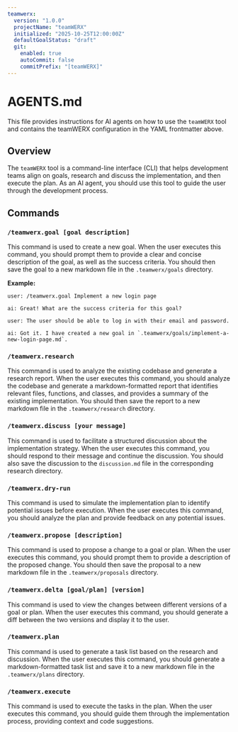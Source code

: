 ```yaml
---
teamwerx:
  version: "1.0.0"
  projectName: "teamWERX"
  initialized: "2025-10-25T12:00:00Z"
  defaultGoalStatus: "draft"
  git:
    enabled: true
    autoCommit: false
    commitPrefix: "[teamWERX]"
---
```


# AGENTS.md

This file provides instructions for AI agents on how to use the `teamWERX` tool and contains the teamWERX configuration in the YAML frontmatter above.

## Overview

The `teamWERX` tool is a command-line interface (CLI) that helps development teams align on goals, research and discuss the implementation, and then execute the plan. As an AI agent, you should use this tool to guide the user through the development process.

## Commands

### `/teamwerx.goal [goal description]`

This command is used to create a new goal. When the user executes this command, you should prompt them to provide a clear and concise description of the goal, as well as the success criteria. You should then save the goal to a new markdown file in the `.teamwerx/goals` directory.

**Example:**

```
user: /teamwerx.goal Implement a new login page

ai: Great! What are the success criteria for this goal?

user: The user should be able to log in with their email and password.

ai: Got it. I have created a new goal in `.teamwerx/goals/implement-a-new-login-page.md`.
```

### `/teamwerx.research`

This command is used to analyze the existing codebase and generate a research report. When the user executes this command, you should analyze the codebase and generate a markdown-formatted report that identifies relevant files, functions, and classes, and provides a summary of the existing implementation. You should then save the report to a new markdown file in the `.teamwerx/research` directory.

### `/teamwerx.discuss [your message]`

This command is used to facilitate a structured discussion about the implementation strategy. When the user executes this command, you should respond to their message and continue the discussion. You should also save the discussion to the `discussion.md` file in the corresponding research directory.

### `/teamwerx.dry-run`

This command is used to simulate the implementation plan to identify potential issues before execution. When the user executes this command, you should analyze the plan and provide feedback on any potential issues.

### `/teamwerx.propose [description]`

This command is used to propose a change to a goal or plan. When the user executes this command, you should prompt them to provide a description of the proposed change. You should then save the proposal to a new markdown file in the `.teamwerx/proposals` directory.

### `/teamwerx.delta [goal/plan] [version]`

This command is used to view the changes between different versions of a goal or plan. When the user executes this command, you should generate a diff between the two versions and display it to the user.

### `/teamwerx.plan`

This command is used to generate a task list based on the research and discussion. When the user executes this command, you should generate a markdown-formatted task list and save it to a new markdown file in the `.teamwerx/plans` directory.

### `/teamwerx.execute`

This command is used to execute the tasks in the plan. When the user executes this command, you should guide them through the implementation process, providing context and code suggestions.
